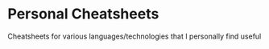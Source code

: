 # Personal Cheatsheets
Cheatsheets for various languages/technologies that I personally find useful
